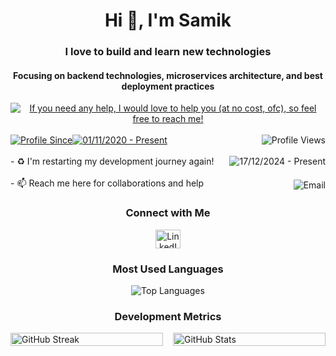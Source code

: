 
  
<h1 align="center" > Hi 👋, I'm Samik </h1>

<h3 align="center" > <strong> I love to build and learn new technologies </strong>   </h3> 
<h4 align="center" > <strong> Focusing on backend technologies, microservices architecture, and best deployment practices </strong>   </h4> 

<div align="center">

<a  href="https://linkedin.com/in/proSamik" >
  <img align ="center" src="https://img.shields.io/badge/If_you_need_any_help,_I_would_love_to_help_you_(at_no_cost,_ofc),_so_feel_free_to_reach_me!-black" alt="If you need any help, I would love to help you (at no cost, ofc), so feel free to reach me!" />
</a>

</div>

<br>

<div style="display: flex; width: 100%; align-items: center;"><a href="https://linkedin.com/in/proSamik"><img src="https://img.shields.io/badge/Profile%20Since-red" alt="Profile Since" /></a><a href="https://linkedin.com/in/proSamik"><img src="https://img.shields.io/badge/01--Nov--2020-grey" alt="01/11/2020 - Present" /></a><a href="https://linkedin.com/in/proSamik" style="margin-left: auto;"><img src="https://komarev.com/ghpvc/?username=proSamik&label=Profile%20views&color=2363F7&style=flat" alt="Profile Views" align="right" /></a></div>

<br>

<div style="display: flex; width: 100%; align-items: center;">- ♻️ I'm restarting my development journey again!<a href="https://linkedin.com/in/proSamik" style="margin-left: auto;"><img src="https://img.shields.io/badge/17--Dec--2024-Present-red" alt="17/12/2024 - Present" align="right"/></a></div>

<br>

<div style="display: flex; width: 100%; align-items: center;"><span>- 📫 Reach me here for collaborations and help</span><a href="mailto:dev.samikc@gmail.com" style="margin-left: auto;"><img src="https://img.shields.io/badge/dev.samikc@gmail.com-red" alt="Email" align="right"/></a></div>



<div align="center">

<h3>Connect with Me</h3> 

<p>
  <a href="https://linkedin.com/in/proSamik" target="_blank">
    <img src="https://raw.githubusercontent.com/rahuldkjain/github-profile-readme-generator/master/src/images/icons/Social/linked-in-alt.svg" alt="LinkedIn" height="30" width="40" />
  </a>
</p>

</div>

<div align="center">
<h3> Most Used Languages </h3> 
<img src="https://github-readme-stats.vercel.app/api/top-langs?username=proSamik&theme=react&show_icons=true&locale=en&layout=compact" alt="Top Languages" />
</div>


<div style="display: flex; justify-content: center; flex-direction: column; align-items: center; width: 100%;">
    <h3 align="center">Development Metrics</h3>
    <div style="display: flex; justify-content: center; gap: 16px; width: 100%;">
        <img width="48%" src="https://github-readme-streak-stats.herokuapp.com/?user=proSamik&theme=react" alt="GitHub Streak" style="width: 100%; max-width: 100%;"/>
        <img width="48%" src="https://github-readme-stats.vercel.app/api?username=proSamik&theme=react&show_icons=true" alt="GitHub Stats" style="width: 100%; max-width: 100%;"/>
    </div>
</div>

<!-- 
<h3 align="center">Profile Data</h3>

<table>
<tr>
<th>Streak</th>
<th>GitHub Stats</th>
</tr>
<tr>
<td><img src="https://github-readme-streak-stats.herokuapp.com/?user=proSamik&theme=react" alt="GitHub Streak" /></td>
<td><img src="https://github-readme-stats.vercel.app/api?username=proSamik&theme=react&show_icons=true" alt="GitHub Stats" /></td>
</tr>
</table>

-->


<!-- Trophy Section (Optional, Uncomment to Use)
<div align="center">
  <a href="https://github.com/ryo-ma/github-profile-trophy" title="Go to Source">
    <img width=100% src="https://github-profile-trophy.vercel.app/?username=proSamik&theme=onedark&column=7" alt="GitHub Trophy" />
  </a>
</div>
-->
